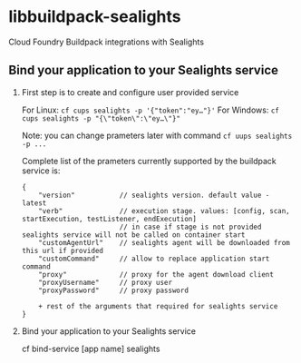 # libbuildpack-sealights
Cloud Foundry Buildpack integrations with Sealights

## Bind your application to your Sealights service

1. First step is to create and configure user provided service

    For Linux:
    ```cf cups sealights -p '{"token":"ey…"}'```
    For Windows:
    ```cf cups sealights -p "{\"token\":\"ey…\"}"```

    Note: you can change prameters later with command `cf uups sealights -p ...`

    Complete list of the prameters currently supported by the buildpack service is:
    ```
    {
        "version"           // sealights version. default value - latest
        "verb"              // execution stage. values: [config, scan, startExecution, testListener, endExecution]
                            // in case if stage is not provided sealights service will not be called on container start
        "customAgentUrl"    // sealights agent will be downloaded from this url if provided
        "customCommand"     // allow to replace application start command
        "proxy"             // proxy for the agent download client
        "proxyUsername"     // proxy user
        "proxyPassword"     // proxy password

        + rest of the arguments that required for sealights service
    }
    ```

2. Bind your application to your Sealights service

    cf bind-service [app name] sealights

